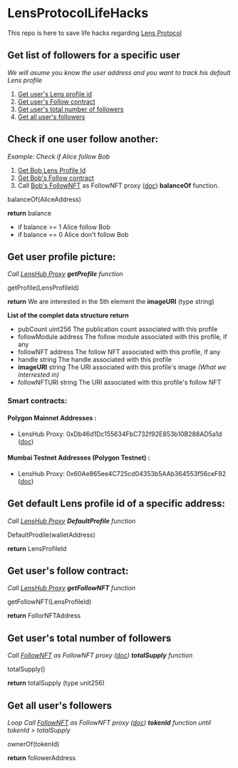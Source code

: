 # LensProtocolLifeHacks

This repo is here to save life hacks regarding [Lens Protocol](https://lens.xyz)

## Get list of followers for a specific user
*We will asume you know the user address and you want to track his default Lens profile*
1. [Get user's Lens profile id](#get-default-lens-profile-id-of-a-specific-address)
2. [Get user's Follow contract](#get-users-follow-contract)
3. [Get user's total number of followers](#get-users-total-number-of-followers)
4. [Get all user's followers](#get-all-users-followers)

## Check if one user follow another:
*Example: Check if Alice follow Bob*

1. [Get Bob Lens Profile Id](#get-default-lens-profile-id-of-a-specific-address)
2. [Get Bob's Follow contract](#get-users-follow-contract)
3. Call [Bob's FollowNFT](#get-users-follow-contract) as FollowNFT proxy ([doc](https://docs.lens.xyz/docs/deployed-contract-addresses)) **balanceOf** function.

balanceOf(AliceAddress)

**return** balance
- if balance >= 1 Alice follow Bob
- if balance == 0 Alice don't follow Bob

## Get user profile picture:
*Call [LensHub Proxy](#smart-contracts) **getProfile** function*

getProfile(LensProfileId)

**return**
We are interested in the 5th element the **imageURI** (type string)

**List of the complet data structure return**
- pubCount	uint256	The publication count associated with this profile
- followModule	address	The follow module associated with this profile, if any
- followNFT	address	The follow NFT associated with this profile, if any
- handle	string	The handle associated with this profile
- **imageURI**	string	The URI associated with this profile's image *(What we interrested in)*
- followNFTURI	string	The URI associated with this profile's follow NFT

### Smart contracts:
#### Polygon Mainnet Addresses :
- LensHub Proxy: 0xDb46d1Dc155634FbC732f92E853b10B288AD5a1d ([doc](https://docs.lens.xyz/docs/deployed-contract-addresses))

#### Mumbai Testnet Addresses (Polygon Testnet) :
- LensHub Proxy: 0x60Ae865ee4C725cd04353b5AAb364553f56ceF82 ([doc](https://docs.lens.xyz/docs/deployed-contract-addresses))


## Get default Lens profile id of a specific address:

*Call [LensHub Proxy](#smart-contracts) **DefaultProfile** function*

DefaultProdile(walletAddress)

**return** LensProfileId

## Get user's follow contract:

*Call [LensHub Proxy](#smart-contracts) **getFollowNFT** function*

getFollowNFT(LensProfileId)

**return** FollorNFTAddress

## Get user's total number of followers
*Call [FollowNFT](#get-users-follow-contract) as FollowNFT proxy ([doc](https://docs.lens.xyz/docs/deployed-contract-addresses)) **totalSupply** function*

totalSupply()

**return** totalSupply (type unit256)

## Get all user's followers
*Loop Call [FollowNFT](#get-users-follow-contract) as FollowNFT proxy ([doc](https://docs.lens.xyz/docs/deployed-contract-addresses)) **tokenId** function until tokenId > totalSupply*

ownerOf(tokenId)

**return** followerAddress
